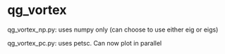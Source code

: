 qg_vortex
=========
qg_vortex_np.py: uses numpy only (can choose to use either eig or eigs)

qg_vortex_pc.py: uses petsc. Can now plot in parallel
